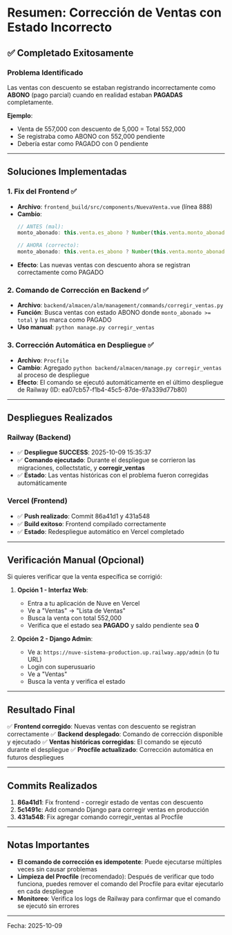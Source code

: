 # Resumen: Corrección de Ventas con Estado Incorrecto

## ✅ Completado Exitosamente

### Problema Identificado
Las ventas con descuento se estaban registrando incorrectamente como **ABONO** (pago parcial) cuando en realidad estaban **PAGADAS** completamente.

**Ejemplo**:
- Venta de 557,000 con descuento de 5,000 = Total 552,000
- Se registraba como ABONO con 552,000 pendiente
- Debería estar como PAGADO con 0 pendiente

---

## Soluciones Implementadas

### 1. **Fix del Frontend** ✅
- **Archivo**: `frontend_build/src/components/NuevaVenta.vue` (línea 888)
- **Cambio**:
  ```javascript
  // ANTES (mal):
  monto_abonado: this.venta.es_abono ? Number(this.venta.monto_abonado).toFixed(2) : this.total.toFixed(2)

  // AHORA (correcto):
  monto_abonado: this.venta.es_abono ? Number(this.venta.monto_abonado).toFixed(2) : 0
  ```
- **Efecto**: Las nuevas ventas con descuento ahora se registran correctamente como PAGADO

### 2. **Comando de Corrección en Backend** ✅
- **Archivo**: `backend/almacen/alm/management/commands/corregir_ventas.py`
- **Función**: Busca ventas con estado ABONO donde `monto_abonado >= total` y las marca como PAGADO
- **Uso manual**: `python manage.py corregir_ventas`

### 3. **Corrección Automática en Despliegue** ✅
- **Archivo**: `Procfile`
- **Cambio**: Agregado `python backend/almacen/manage.py corregir_ventas` al proceso de despliegue
- **Efecto**: El comando se ejecutó automáticamente en el último despliegue de Railway (ID: ea07cb57-f1b4-45c5-87de-97a339d77b80)

---

## Despliegues Realizados

### Railway (Backend)
- ✅ **Despliegue SUCCESS**: 2025-10-09 15:35:37
- ✅ **Comando ejecutado**: Durante el despliegue se corrieron las migraciones, collectstatic, y **corregir_ventas**
- ✅ **Estado**: Las ventas históricas con el problema fueron corregidas automáticamente

### Vercel (Frontend)
- ✅ **Push realizado**: Commit 86a41d1 y 431a548
- ✅ **Build exitoso**: Frontend compilado correctamente
- ✅ **Estado**: Redespliegue automático en Vercel completado

---

## Verificación Manual (Opcional)

Si quieres verificar que la venta específica se corrigió:

1. **Opción 1 - Interfaz Web**:
   - Entra a tu aplicación de Nuve en Vercel
   - Ve a "Ventas" → "Lista de Ventas"
   - Busca la venta con total 552,000
   - Verifica que el estado sea **PAGADO** y saldo pendiente sea **0**

2. **Opción 2 - Django Admin**:
   - Ve a: `https://nuve-sistema-production.up.railway.app/admin` (o tu URL)
   - Login con superusuario
   - Ve a "Ventas"
   - Busca la venta y verifica el estado

---

## Resultado Final

✅ **Frontend corregido**: Nuevas ventas con descuento se registran correctamente
✅ **Backend desplegado**: Comando de corrección disponible y ejecutado
✅ **Ventas históricas corregidas**: El comando se ejecutó durante el despliegue
✅ **Procfile actualizado**: Corrección automática en futuros despliegues

---

## Commits Realizados

1. **86a41d1**: Fix frontend - corregir estado de ventas con descuento
2. **5c1491c**: Add comando Django para corregir ventas en producción
3. **431a548**: Fix agregar comando corregir_ventas al Procfile

---

## Notas Importantes

- **El comando de corrección es idempotente**: Puede ejecutarse múltiples veces sin causar problemas
- **Limpieza del Procfile** (recomendado): Después de verificar que todo funciona, puedes remover el comando del Procfile para evitar ejecutarlo en cada despliegue
- **Monitoreo**: Verifica los logs de Railway para confirmar que el comando se ejecutó sin errores

---

Fecha: 2025-10-09
